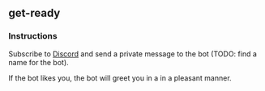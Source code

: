 ## get-ready

### Instructions

Subscribe to [Discord](Discord-invite-link) and send a private message to the bot (TODO: find a name for the bot).

If the bot likes you, the bot will greet you in a in a pleasant manner.
